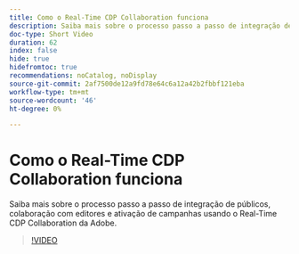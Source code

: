 ```yaml
---
title: Como o Real-Time CDP Collaboration funciona
description: Saiba mais sobre o processo passo a passo de integração de públicos, colaboração com editores e ativação de campanhas usando o Real-Time CDP Collaboration da Adobe.
doc-type: Short Video
duration: 62
index: false
hide: true
hidefromtoc: true
recommendations: noCatalog, noDisplay
source-git-commit: 2af7500de12a9fd78e64c6a12a42b2fbbf121eba
workflow-type: tm+mt
source-wordcount: '46'
ht-degree: 0%

---
```



# Como o Real-Time CDP Collaboration funciona

Saiba mais sobre o processo passo a passo de integração de públicos, colaboração com editores e ativação de campanhas usando o Real-Time CDP Collaboration da Adobe.

<!-- 62_OS511_3442426_61_how-realtime-cdp-collaboration-works -->
>[!VIDEO](https://video.tv.adobe.com/v/3458278/?learn=on&enablevpops=true)
